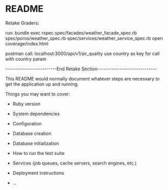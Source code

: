 # README

Retake Graders:

  run: bundle exec rspec spec/facades/weather_facade_spec.rb spec/poros/weather_spec.rb spec/services/weather_service_spec.rb
        open coverage/index.html
        
  postman call: localhost:3000/api/v1/air_quality
                use country as key for call with country param

-------------------------End Retake Section-----------------------------





This README would normally document whatever steps are necessary to get the
application up and running.

Things you may want to cover:

* Ruby version

* System dependencies

* Configuration

* Database creation

* Database initialization

* How to run the test suite

* Services (job queues, cache servers, search engines, etc.)

* Deployment instructions

* ...
